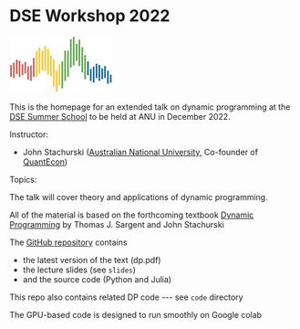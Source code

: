 # DSE Workshop 2022

![](qe-logo-large.png)

This is the homepage for an extended talk on dynamic programming at the [DSE
Summer School](https://dseconf.org/) to be held at ANU in December 2022.

Instructor:

* John Stachurski ([Australian National University](https://www.anu.edu.au/), Co-founder of [QuantEcon](https://dseconf.org/))

Topics:

The talk will cover theory and applications of dynamic programming.

All of the material is based on the forthcoming textbook [Dynamic
Programming](https://github.com/QuantEcon/book-dp1/) by Thomas J. Sargent and
John Stachurski

The [GitHub repository](https://github.com/QuantEcon/book-dp1/) contains 

* the latest version of the text (dp.pdf) 
* the lecture slides (see `slides`)
* and the source code (Python and Julia)

This repo also contains related DP code --- see `code` directory

The GPU-based code is designed to run smoothly on Google colab

